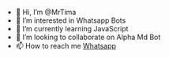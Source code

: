 - 👋 Hi, I’m @MrTima
- 👀 I’m interested in Whatsapp Bots
- 🌱 I’m currently learning JavaScript
- 💞️ I’m looking to collaborate on Alpha Md Bot
- 📫 How to reach me <a href="wa.me/94715264791">Whatsapp

<!---
MrTimaX/MrTimaX is a ✨ special ✨ repository because its `README.md` (this file) appears on your GitHub profile.
You can click the Preview link to take a look at your changes.
--->

